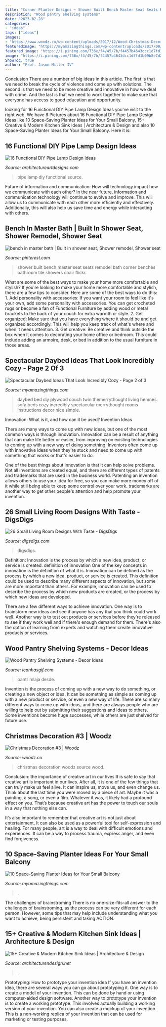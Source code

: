```yaml
---
title: "Corner Planter Designs ~ Shower Built Bench Master Seat Seats Remodel Bath Corner Benches Bathroom Tile Showers Chair Flickr"
description: "Wood pantry shelving systems"
date: "2023-02-28"
categories:
- "ideas"
tags: ["ideas"]
images:
- "https://www.woodz.co/wp-content/uploads/2017/12/Wood-Christmas-Decoration-2.jpg"
featuredImage: "https://myamazingthings.com/wp-content/uploads/2017/09/daybed-7.jpg"
featured_image: "https://i.pinimg.com/736x/f4/45/7b/f4457b4643dcc1d7fd1b09b8e7d2be90--shower-seats-shower-seat-ideas.jpg"
image: "https://i.pinimg.com/736x/f4/45/7b/f4457b4643dcc1d7fd1b09b8e7d2be90--shower-seats-shower-seat-ideas.jpg"
ShowToc: true
author: "Prof. Jason Miller IV"
---
```



Conclusion
There are a number of big ideas in this article. The first is that we need to break the cycle of violence and come up with solutions. The second is that we need to be more creative and innovative in how we deal with crime. And the last is that we need to work together to make sure that everyone has access to good education and opportunity.

	

		
looking for 16 Functional DIY Pipe Lamp Design Ideas you've visit to the right web. We have 8 Pictures about 16 Functional DIY Pipe Lamp Design Ideas like 10 Space-Saving Planter Ideas for Your Small Balcony, 15+ Creative &amp; Modern Kitchen Sink Ideas | Architecture &amp; Design and also 10 Space-Saving Planter Ideas for Your Small Balcony. Here it is:
		
    
## 16 Functional DIY Pipe Lamp Design Ideas

<img loading=lazy src="https://www.architectureartdesigns.com/wp-content/uploads/2015/07/108.jpg" onerror="this.onerror=null;this.src='https://tse4.mm.bing.net/th?id=OIP.613e3NWjDCEPwrpyLY-wbwHaNK&amp;pid=15.1';" alt="16 Functional DIY Pipe Lamp Design Ideas">

_Source: architectureartdesigns.com_

>pipe lamp diy functional source. 

	

Future of information and communication: How will technology impact how we communicate with each other?
In the near future, information and communication technology will continue to evolve and improve. This will allow us to communicate with each other more efficiently and effectively. Additionally, this will also help us save time and energy while interacting with others.

    
## Bench In Master Bath | Built In Shower Seat, Shower Remodel, Shower Seat

<img loading=lazy src="https://i.pinimg.com/736x/f4/45/7b/f4457b4643dcc1d7fd1b09b8e7d2be90--shower-seats-shower-seat-ideas.jpg" onerror="this.onerror=null;this.src='https://tse1.mm.bing.net/th?id=OIP.WpEoROAoB7SLloKPOCUaewHaJ4&amp;pid=15.1';" alt="bench in master bath | Built in shower seat, Shower remodel, Shower seat">

_Source: pinterest.com_

>shower built bench master seat seats remodel bath corner benches bathroom tile showers chair flickr. 

	

What are some of the best ways to make your home more comfortable and stylish?
If you're looking to make your home more comfortable and stylish, there are a few tips to consider. Here are some of the best ways to do this: 1. Add personality with accessories: If you want your room to feel like it's your own, add some personality with accessories. You can get crocheted rugs or become a fan of Functional Furniture by adding wood or metal brackets to the back of your couch for extra warmth or style. 2. Get organized: Make sure that you have everything where it should be and get organized accordingly. This will help you keep track of what's where and when it needs attention. 3. Get creative: Be creative and think outside the box when it comes to decorating your home office or bedroom. This could include adding an armoire, desk, or bed in addition to the usual furniture in those areas. 
    
## Spectacular Daybed Ideas That Look Incredibly Cozy - Page 2 Of 3

<img loading=lazy src="https://myamazingthings.com/wp-content/uploads/2017/09/daybed-7.jpg" onerror="this.onerror=null;this.src='https://tse3.mm.bing.net/th?id=OIP.j5YRsiu1ZgnV-xDpTEa2PQHaKC&amp;pid=15.1';" alt="Spectacular Daybed Ideas That Look Incredibly Cozy - Page 2 of 3">

_Source: myamazingthings.com_

>daybed bed diy plywood couch twin themerrythought living hemnes sofa beds cozy incredibly spectacular merrythought rooms instructions decor nice simple. 

	

Innovation: What is it, and how can it be used?
Invention Ideas

There are many ways to come up with new ideas, but one of the most common ways is through innovation. Innovation can be a result of anything that can make life better or easier, from improving on existing technologies to coming up with a new way of doing something. Inventors often come up with innovative ideas when they're stuck and need to come up with something that works or that's easier to do.

One of the best things about innovation is that it can help solve problems. Not all inventions are created equal, and there are different types of patents and trademarks that are used in the business world. Patenting an invention allows others to use your idea for free, so you can make more money off of it while still being able to keep some control over your work. trademarks are another way to get other people's attention and help promote your invention.

    
## 26 Small Living Room Designs With Taste - DigsDigs

<img loading=lazy src="https://www.digsdigs.com/photos/elegant-small-living-rooms-designs-22.jpg" onerror="this.onerror=null;this.src='https://tse1.mm.bing.net/th?id=OIP.cdsFaJ1T8amU18IiHf57dgHaJ3&amp;pid=15.1';" alt="26 Small Living Room Designs With Taste - DigsDigs">

_Source: digsdigs.com_

>digsdigs. 

	

Definition: Innovation is the process by which a new idea, product, or service is created.
definition of innovation
One of the key concepts in innovation is the definition of what it is. Innovation can be defined as the process by which a new idea, product, or service is created. This definition could be used to describe many different aspects of innovation, but some are more important than others. For example, innovation can be used to describe the process by which new products are created, or the process by which new ideas are developed.

There are a few different ways to achieve innovation. One way is to brainstorm new ideas and see if anyone has any that you think could work well. Another way is to test out products or services before they're released to see if they work well and if there's enough demand for them. There's also the option of learning from experts and watching them create innovative products or services.

    
## Wood Pantry Shelving Systems - Decor Ideas

<img loading=lazy src="https://www.icanhasgif.com/wp-content/uploads/2016/02/Wood-Pantry-Shelving-Systems.jpg" onerror="this.onerror=null;this.src='https://tse4.mm.bing.net/th?id=OIP.qLe9Htws5rrBHWGiwHcCygHaLI&amp;pid=15.1';" alt="Wood Pantry Shelving Systems - Decor Ideas">

_Source: icanhasgif.com_

>pantr mlaja desde. 

	

Invention is the process of coming up with a new way to do something, or creating a new object or idea. It can be something as simple as coming up with a new product or service, or even a new way of life. There are so many different ways to come up with ideas, and there are always people who are willing to help out by submitting their suggestions and ideas to others. Some inventions become huge successes, while others are just shelved for future use.

    
## Christmas Decoration #3 | Woodz

<img loading=lazy src="https://www.woodz.co/wp-content/uploads/2017/12/Wood-Christmas-Decoration-2.jpg" onerror="this.onerror=null;this.src='https://tse1.mm.bing.net/th?id=OIP.e46IamWSVCBPNedWYA2wwwHaJ4&amp;pid=15.1';" alt="Christmas Decoration #3 | Woodz">

_Source: woodz.co_

>christmas decoration woodz source wood. 

	

Conclusion: the importance of creative art in our lives
It is safe to say that creative art is important in our lives. After all, it is one of the few things that can truly make us feel alive. It can inspire us, move us, and even change us.
Think about the last time you were moved by a piece of art. Maybe it was a painting, a song, or even a film. Whatever it was, it likely had a profound effect on you. That’s because creative art has the power to touch our souls in a way that nothing else can.

It’s also important to remember that creative art is not just about entertainment. It can also be used as a powerful tool for self-expression and healing. For many people, art is a way to deal with difficult emotions and experiences. It can be a way to process trauma, express anger, and even find forgiveness.

    
## 10 Space-Saving Planter Ideas For Your Small Balcony

<img loading=lazy src="https://myamazingthings.com/wp-content/uploads/2017/01/idea3-1.jpg" onerror="this.onerror=null;this.src='https://tse2.mm.bing.net/th?id=OIP.V18mttBz5czfVT3KY_9nHQHaJ4&amp;pid=15.1';" alt="10 Space-Saving Planter Ideas for Your Small Balcony">

_Source: myamazingthings.com_

>. 

	

The challenges of brainstroming
There is no one-size-fits-all answer to the challenges of brainstroming, as the process can be very different for each person. However, some tips that may help include understanding what you want to achieve, being persistent and taking ACTION.

    
## 15+ Creative &amp; Modern Kitchen Sink Ideas | Architecture &amp; Design

<img loading=lazy src="https://cdn.architecturendesign.net/wp-content/uploads/2015/08/AD-Creative-Modern-Kitchen-Sink-Ideas-09.jpg" onerror="this.onerror=null;this.src='https://tse4.mm.bing.net/th?id=OIP.Fx8z1IFagmnAMomeBRsZ1AHaMW&amp;pid=15.1';" alt="15+ Creative &amp; Modern Kitchen Sink Ideas | Architecture &amp; Design">

_Source: architecturendesign.net_

>. 

	

Prototyping: How to prototype your invention idea
If you have an invention idea, there are several ways you can go about prototyping it. One way is to create a model of your invention. This can be done by hand or using computer-aided design software. Another way to prototype your invention is to create a working prototype. This involves actually building a working version of your invention. You can also create a mockup of your invention. This is a non-working replica of your invention that can be used for marketing or testing purposes.

